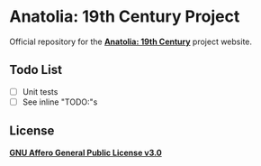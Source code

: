 # Anatolia: 19th Century Project

Official repository for the [**Anatolia: 19th Century**]() project website.

## Todo List

- [ ] Unit tests
- [ ] See inline "TODO:"s

## License

[**GNU Affero General Public License v3.0**](https://github.com/howion/anatolia-19th/blob/main/LICENSE)
